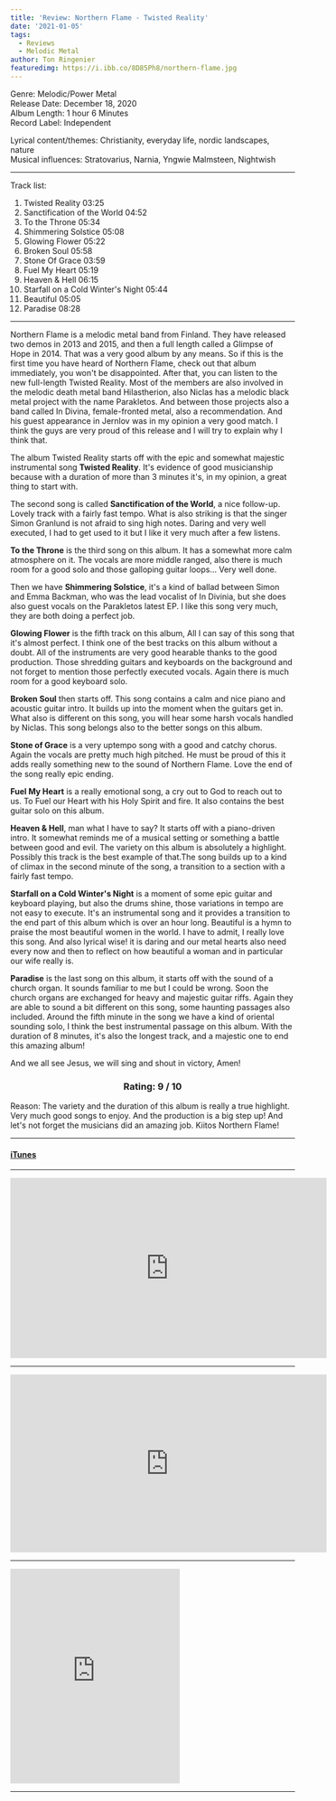 ```yaml
---
title: 'Review: Northern Flame - Twisted Reality'
date: '2021-01-05'
tags:
  - Reviews
  - Melodic Metal
author: Ton Ringenier
featuredimg: https://i.ibb.co/8D85Ph8/northern-flame.jpg
---
```


Genre: Melodic/Power Metal <br>
Release Date: December 18, 2020<br>
Album Length: 1 hour 6 Minutes<br>
Record Label: Independent<br>

Lyrical content/themes: Christianity, everyday life, nordic landscapes, nature<br>
Musical influences: Stratovarius, Narnia, Yngwie Malmsteen, Nightwish

---

Track list:
1. Twisted Reality 03:25
2. Sanctification of the World 04:52
3. To the Throne 05:34
4. Shimmering Solstice 05:08
5. Glowing Flower 05:22
6. Broken Soul 05:58
7. Stone Of Grace 03:59
8. Fuel My Heart 05:19
9. Heaven & Hell 06:15
10. Starfall on a Cold Winter's Night 05:44
11. Beautiful 05:05
12. Paradise 08:28

<hr>

Northern Flame is a melodic metal band from Finland. They have released two demos in 2013 and 2015, and then a full length called a Glimpse of Hope in 2014. That was a very good album by any means. So if this is the first time you have heard of Northern Flame, check out that album immediately, you won't be disappointed. After that, you can listen to the new full-length Twisted Reality. Most of the members are also involved in the melodic death metal band Hilastherion, also Niclas has a melodic black metal project with the name Parakletos. And between those projects also a band called In Divina, female-fronted metal, also a recommendation. And his guest appearance in Jernlov was in my opinion a very good match. I think the guys are very proud of this release and I will try to explain why I think that.

The album Twisted Reality starts off with the epic and somewhat majestic instrumental song **Twisted Reality**. It's evidence of good musicianship because with a duration of more than 3 minutes it's, in my opinion, a great thing to start with.

The second song is called **Sanctification of the World**, a nice follow-up. Lovely track with a fairly fast tempo. What is also striking is that the singer Simon Granlund is not afraid to sing high notes. Daring and very well executed, I had to get used to it but I like it very much after a few listens.

**To the Throne** is the third song on this album. It has a somewhat more calm atmosphere on it. The vocals are more middle ranged, also there is much room for a good solo and those galloping guitar loops... Very well done.

Then we have **Shimmering Solstice**, it's a kind of ballad between Simon and Emma Backman, who was the lead vocalist of In Divinia, but she does also guest vocals on the Parakletos latest EP. I like this song very much, they are both doing a perfect job.

**Glowing Flower** is the fifth track on this album, All I can say of this song that it's almost perfect. I think one of the best tracks on this album without a doubt. All of the instruments are very good hearable thanks to the good production. Those shredding guitars and keyboards on the background and not forget to mention those perfectly executed vocals. Again there is much room for a good keyboard solo.

**Broken Soul** then starts off. This song contains a calm and nice piano and acoustic guitar intro. It builds up into the moment when the guitars get in. What also is different on this song, you will hear some harsh vocals handled by Niclas. This song belongs also to the better songs on this album.

**Stone of Grace** is a very uptempo song with a good and catchy chorus. Again the vocals are pretty much high pitched. He must be proud of this it adds really something new to the sound of Northern Flame. Love the end of the song really epic ending.

**Fuel My Heart** is a really emotional song, a cry out to God to reach out to us. To Fuel our Heart with his Holy Spirit and fire. It also contains the best guitar solo on this album. 

**Heaven & Hell**, man what I have to say? It starts off with a piano-driven intro. It somewhat reminds me of a musical setting or something a battle between good and evil. The variety on this album is absolutely a highlight. Possibly this track is the best example of that.The song builds up to a kind of climax in the second minute of the song, a transition to a section with a fairly fast tempo.

**Starfall on a Cold Winter's Night** is a moment of some epic guitar and keyboard playing, but also the drums shine, those variations in tempo are not easy to execute. It's an instrumental song and it provides a transition to the end part of this album which is over an hour long. Beautiful is a hymn to praise the most beautiful women in the world. I have to admit, I really love this song. And also lyrical wise! it is daring and our metal hearts also need every now and then to reflect on how beautiful a woman and in particular our wife really is.

**Paradise** is the last song on this album, it starts off with the sound of a church organ. It sounds familiar to me but I could be wrong. Soon the church organs are exchanged for heavy and majestic guitar riffs. Again they are able to sound a bit different on this song, some haunting passages also included. Around the fifth minute in the song we have a kind of oriental sounding solo, I think the best instrumental passage on this album. With the duration of 8 minutes, it's also the longest track, and a majestic one to end this amazing album!

And we all see Jesus, we will sing and shout in victory, Amen!

<h3 style="text-align:center;">Rating: 9 / 10</h3>
Reason: The variety and the duration of this album is really a true highlight. Very much good songs to enjoy. And the production is a big step up! And let's not forget the musicians did an amazing job. Kiitos Northern Flame!

<hr>

#### [iTunes](https://music.apple.com/ca/album/twisted-reality/1543915062)

<hr>

<div class="video-container"><iframe width="560" height="319" src="https://www.youtube.com/embed/bSEMF3ztsHs" frameborder="0" allow="accelerometer; autoplay; clipboard-write; encrypted-media; gyroscope; picture-in-picture" allowfullscreen></iframe></div>

<hr>
<div class="video-container">
<iframe src="https://www.youtube.com/embed/1FvwBdgvKoQ" width="560" height="315" frameborder="0"></iframe></div>
<hr>

<iframe src="https://open.spotify.com/embed/album/57QDutFAhzn0U6SZeNFmpM" width="300" height="380" frameborder="0" allowtransparency="true" allow="encrypted-media"></iframe>

<hr>






































